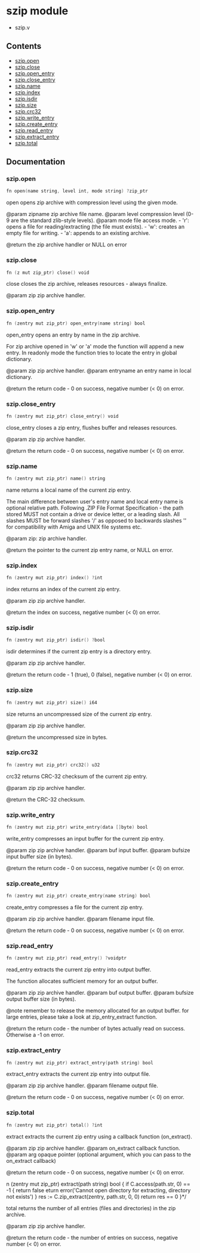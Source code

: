# szip module
- szip.v
## Contents
- [szip.open](#szipopen)
- [szip.close](#szipclose)
- [szip.open_entry](#szipopen_entry)
- [szip.close_entry](#szipclose_entry)
- [szip.name](#szipname)
- [szip.index](#szipindex)
- [szip.isdir](#szipisdir)
- [szip.size](#szipsize)
- [szip.crc32](#szipcrc)
- [szip.write_entry](#szipwrite_entry)
- [szip.create_entry](#szipcreate_entry)
- [szip.read_entry](#szipread_entry)
- [szip.extract_entry](#szipextract_entry)
- [szip.total](#sziptotal)

## Documentation
### szip.open
```v
fn open(name string, level int, mode string) ?zip_ptr
```
open opens zip archive with compression level using the given mode. 
 
 @param zipname zip archive file name. 
 @param level compression level (0-9 are the standard zlib-style levels). 
 @param mode file access mode. 
        - 'r': opens a file for reading/extracting (the file must exists). 
        - 'w': creates an empty file for writing. 
        - 'a': appends to an existing archive. 
 
 @return the zip archive handler or NULL on error

### szip.close
```v
fn (z mut zip_ptr) close() void
```
close closes the zip archive, releases resources - always finalize. 
 
 @param zip zip archive handler.

### szip.open_entry
```v
fn (zentry mut zip_ptr) open_entry(name string) bool
```
open_entry opens an entry by name in the zip archive. 
 
 For zip archive opened in 'w' or 'a' mode the function will append 
 a new entry. In readonly mode the function tries to locate the entry 
 in global dictionary. 
 
 @param zip zip archive handler. 
 @param entryname an entry name in local dictionary. 
 
 @return the return code - 0 on success, negative number (< 0) on error.

### szip.close_entry
```v
fn (zentry mut zip_ptr) close_entry() void
```
close_entry closes a zip entry, flushes buffer and releases resources. 
 
 @param zip zip archive handler. 
 
 @return the return code - 0 on success, negative number (< 0) on error.

### szip.name
```v
fn (zentry mut zip_ptr) name() string
```
name returns a local name of the current zip entry. 
 
 The main difference between user's entry name and local entry name 
 is optional relative path. 
 Following .ZIP File Format Specification - the path stored MUST not contain 
 a drive or device letter, or a leading slash. 
 All slashes MUST be forward slashes '/' as opposed to backwards slashes '\' 
 for compatibility with Amiga and UNIX file systems etc. 
 
 @param zip: zip archive handler. 
 
 @return the pointer to the current zip entry name, or NULL on error.

### szip.index
```v
fn (zentry mut zip_ptr) index() ?int
```
index returns an index of the current zip entry. 
 
 @param zip zip archive handler. 
 
 @return the index on success, negative number (< 0) on error.

### szip.isdir
```v
fn (zentry mut zip_ptr) isdir() ?bool
```
isdir determines if the current zip entry is a directory entry. 
 
 @param zip zip archive handler. 
 
 @return the return code - 1 (true), 0 (false), negative number (< 0) on 
         error.

### szip.size
```v
fn (zentry mut zip_ptr) size() i64
```
size returns an uncompressed size of the current zip entry. 
 
 @param zip zip archive handler. 
 
 @return the uncompressed size in bytes.

### szip.crc32
```v
fn (zentry mut zip_ptr) crc32() u32
```
crc32 returns CRC-32 checksum of the current zip entry. 
 
 @param zip zip archive handler. 
 
 @return the CRC-32 checksum.

### szip.write_entry
```v
fn (zentry mut zip_ptr) write_entry(data []byte) bool
```
write_entry compresses an input buffer for the current zip entry. 
 
 @param zip zip archive handler. 
 @param buf input buffer. 
 @param bufsize input buffer size (in bytes). 
 
 @return the return code - 0 on success, negative number (< 0) on error.

### szip.create_entry
```v
fn (zentry mut zip_ptr) create_entry(name string) bool
```
create_entry compresses a file for the current zip entry. 
 
 @param zip zip archive handler. 
 @param filename input file. 
 
 @return the return code - 0 on success, negative number (< 0) on error.

### szip.read_entry
```v
fn (zentry mut zip_ptr) read_entry() ?voidptr
```
read_entry extracts the current zip entry into output buffer. 
 
 The function allocates sufficient memory for an output buffer. 
 
 @param zip zip archive handler. 
 @param buf output buffer. 
 @param bufsize output buffer size (in bytes). 
 
 @note remember to release the memory allocated for an output buffer. 
       for large entries, please take a look at zip_entry_extract function. 
 
 @return the return code - the number of bytes actually read on success. 
         Otherwise a -1 on error.

### szip.extract_entry
```v
fn (zentry mut zip_ptr) extract_entry(path string) bool
```
extract_entry extracts the current zip entry into output file. 
 
 @param zip zip archive handler. 
 @param filename output file. 
 
 @return the return code - 0 on success, negative number (< 0) on error.

### szip.total
```v
fn (zentry mut zip_ptr) total() ?int
```
extract extracts the current zip entry using a callback function (on_extract). 
 
 @param zip zip archive handler. 
 @param on_extract callback function. 
 @param arg opaque pointer (optional argument, which you can pass to the 
        on_extract callback) 
 
 @return the return code - 0 on success, negative number (< 0) on error. 
 
n (zentry mut zip_ptr) extract(path string) bool { 
if C.access(path.str, 0) == -1 { 
return false 
eturn error('Cannot open directory for extracting, directory not exists') 
} 
res := C.zip_extract(zentry, path.str, 0, 0) 
return res == 0 
}*/ 
 
 total returns the number of all entries (files and directories) in the zip archive. 
 
 @param zip zip archive handler. 
 
 @return the return code - the number of entries on success, negative number 
         (< 0) on error.
